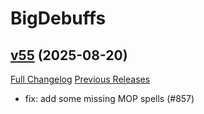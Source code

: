 # BigDebuffs

## [v55](https://github.com/jordonwow/bigdebuffs/tree/v55) (2025-08-20)
[Full Changelog](https://github.com/jordonwow/bigdebuffs/compare/v54...v55) [Previous Releases](https://github.com/jordonwow/bigdebuffs/releases)

- fix: add some missing MOP spells (#857)  
